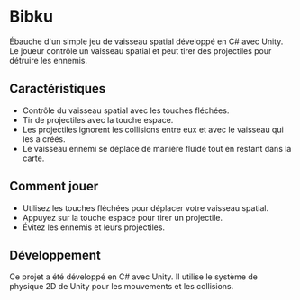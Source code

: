 # Bibku

Ébauche d'un simple jeu de vaisseau spatial développé en C# avec Unity. Le joueur contrôle un vaisseau spatial et peut tirer des projectiles pour détruire les ennemis.

## Caractéristiques

- Contrôle du vaisseau spatial avec les touches fléchées.
- Tir de projectiles avec la touche espace.
- Les projectiles ignorent les collisions entre eux et avec le vaisseau qui les a créés.
- Le vaisseau ennemi se déplace de manière fluide tout en restant dans la carte.

## Comment jouer

- Utilisez les touches fléchées pour déplacer votre vaisseau spatial.
- Appuyez sur la touche espace pour tirer un projectile.
- Évitez les ennemis et leurs projectiles.

## Développement

Ce projet a été développé en C# avec Unity. Il utilise le système de physique 2D de Unity pour les mouvements et les collisions.
